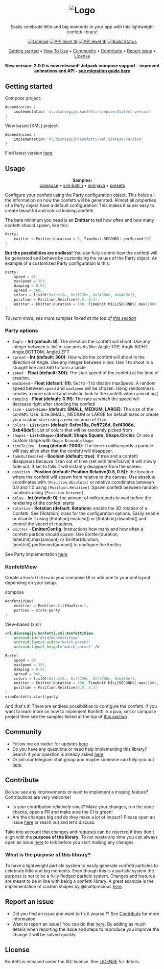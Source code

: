 <!-- LOGO -->
<br />
<h1>
<p align="center">
  <img src="https://user-images.githubusercontent.com/1636897/147644327-112cc446-75ea-4477-80ac-1d0cd60fc45e.png" alt="Logo">
</h1>
<p align="center">
    Easily celebrate little and big moments in your app with this lightweight confetti library!
    <br />
</p>

<p align="center">
    <a href="https://opensource.org/licenses/ISC"><img alt="License" src="https://img.shields.io/badge/License-ISC-yellow.svg"/></a>
    <a href="https://android-arsenal.com/api?level=16s"><img alt="API level 16" src="https://img.shields.io/badge/API-16%2B-brightgreen.svg?style=flat"/></a>
    <a href="http://twitter.com/dionsegijn"><img alt="API level 16" src="https://img.shields.io/badge/Twitter-@dionsegijn-blue.svg?style=flat"/></a>
    <a href="https://github.com/DanielMartinus/Konfetti/actions"><img alt="Build Status" src="https://github.com/DanielMartinus/Konfetti/workflows/CI/badge.svg"/></a>
</p>

<p align="center">
  <a href="#getting-started">Getting started</a> •
  <a href="#usage">How To Use</a> •
  <a href="#community">Community</a> •
  <a href="#contribute">Contribute</a> •
  <a href="#report-an-issue">Report issue</a> •
  <a href="#license">License</a>
</p>

<p align="center">
  <strong>New version: 2.0.0 is now released! Jetpack compose support - improved animations and API - <a href="https://dionsegijn.dev/konfetti-migration-guide-v2.0.0">see migration guide here</a></strong>
</p>


## Getting started

Compose project:
```groovy
dependencies {
    implementation 'nl.dionsegijn:konfetti-compose:$latest-version'
}
```

View based (XML) project:
```groovy
dependencies {
    implementation 'nl.dionsegijn:konfetti-xml:$latest-version'
}
```

Find latest version [here](https://github.com/DanielMartinus/Konfetti/releases)

## Usage

<p align="center">
  <strong>Samples:</strong></br>
  <a href="/samples/compose-kotlin/src/main">compose</a> •
  <a href="/samples/xml-kotlin/src/main">xml-kotlin</a> •
  <a href="/samples/xml-java/src/main">xml-java</a> •
  <a href="/samples/shared/src/main/java/nl/dionsegijn/samples/shared/Presets.kt">presets</a>
</p>  

Configure your confetti using the Party configuration object. This holds all the information on how the confetti will be generated.
Almost all properties of a Party object have a default configuration! This makes it super easy to create beautiful and natural looking confetti.


The bare minimum you need is an **Emitter** to tell how often and how many confetti should spawn, like this:
```kotlin
Party(
    emitter = Emitter(duration = 5, TimeUnit.SECONDS).perSecond(30)
)
```

**But the possibilities are endless!** You can fully control how the confetti will be generated and behave by customizing the values of the Party object.
An example of a customized Party configuration is this:

```kotlin
Party(
    speed = 0f,
    maxSpeed = 30f,
    damping = 0.9f,
    spread = 360,
    colors = listOf(0xfce18a, 0xff726d, 0xf4306d, 0xb48def),
    position = Position.Relative(0.5, 0.3),
    emitter = Emitter(duration = 100, TimeUnit.MILLISECONDS).max(100)
)
```
_To learn more, see more samples linked at the top of [this section](#usage)_

### Party options

- `Angle` - **Int (default: 0)**: The direction the confetti will shoot. Use any integer between `0-360` or use presets like: Angle.TOP, Angle.RIGHT, Angle.BOTTOM, Angle.LEFT
- `spread` - **Int (default: 360)**: How wide the confetti will shoot in the direction of Angle. Use any integer between `0-360`. Use 1 to shoot in a straight line and 360 to form a circle
- `speed` - **Float (default: 30f)**: The start speed of the confetti at the time of creation.
- `maxSpeed` - **Float (default: 0f)**: Set to -1 to disable maxSpeed. A random speed between `speed` and `maxSpeed` will be chosen. Using randomness creates a more natural and realistic look to the confetti when animating.)
- `damping` - **Float (default: 0.9f)**: The rate at which the speed will decrease right after shooting the confetti
- `size` - **`List<Size>` (default: SMALL, MEDIUM, LARGE)**: The size of the confetti. Use: Size.SMALL, MEDIUM or LARGE for default sizes or
 create your custom size using a new instance of `Size`.
- `colors` - **`List<Int>` (default: 0xfce18a, 0xff726d, 0xf4306d, 0xb48def)**: List of colors that will be randomly picked from
- `shapes` - **`List<Shape>` (default: Shape.Square, Shape.Circle)**: Or use a custom shape with `Shape.DrawableShape`
- `timeToLive` - **Long (default: 2000)**: The time in milliseconds a particle will stay alive after that the confetti will disappear.
- `fadeOutEnabled` - **Boolean (default: true)**: If true and a confetti disappears because it ran out of time (set with timeToLive) it will slowly fade out. If set to falls it will instantly disappear from the screen.
- `position` - **Position (default: Position.Relative(0.5, 0.5))**: the location where the confetti will spawn from relative to the canvas. Use absolute
 coordinates with `[Position.Absolute]` or relative coordinates between 0.0 and 1.0 using `[Position.Relative]`. Spawn confetti between random locations using `[Position.between]`.
 - `delay` - **Int (default: 0)**: the amount of milliseconds to wait before the rendering of the confetti starts
 - `rotation` - **Rotation (default: Rotation)**: enable the 3D rotation of a Confetti. See [Rotation] class for the configuration
 options. Easily enable or disable it using [Rotation].enabled() or [Rotation].disabled() and control the speed of rotations.
 - `emitter` - **EmitterConfig**: Instructions how many and how often a confetti particle should spawn. Use Emitter(duration, timeUnit).max(amount) or Emitter(duration, timeUnit).perSecond(amount) to configure the Emitter. 

See Party implementation [here](/konfetti/core/src/main/java/nl/dionsegijn/konfetti/core/Party.kt)

### KonfettiView

Create a `KonfettiView` in your compose UI or add one to your xml layout depending on your setup.

compose
```Kotlin
KonfettiView(
    modifier = Modifier.fillMaxSize(),
    parties = state.party,
)
```

View-based (xml)
```xml
<nl.dionsegijn.konfetti.xml.KonfettiView
    android:id="@+id/konfettiView"
    android:layout_width="match_parent"
    android:layout_height="match_parent" />
```

```kotlin
Party(
    speed = 0f,
    maxSpeed = 30f,
    damping = 0.9f,
    spread = 360,
    colors = listOf(0xfce18a, 0xff726d, 0xf4306d, 0xb48def),
    emitter = Emitter(duration = 100, TimeUnit.MILLISECONDS).max(100),
    position = Position.Relative(0.5, 0.3)
)
viewKonfetti.start(party)
```

And that's it! There are endless possibilities to configure the confetti. If you want to learn more on how to implement Konfetti in a java, xml or compose project then see the samples linked at the top of [this section](#usage)

## Community

- Follow me on twitter for updates [here](https://twitter.com/dionsegijn)
- Do you have any questions or need help implementing this library? Search if your question is already asked [here](https://github.com/DanielMartinus/Konfetti/issues?q=is%3Aissue)
- Or join our telegram chat group and maybe someone can help you out [here](https://t.me/konfetti_chat) 

## Contribute

Do you see any improvements or want to implement a missing feature? Contributions are very welcome!
- Is your contribution relatively small? Make your changes, run the code checks, open a PR and make sure the CI is green! 
- Are the changes big and do they make a lot of impact? Please open an issue [here](https://github.com/DanielMartinus/Konfetti/issues?q=is%3Aissue) or reach out and let's discuss.

Take into account that changes and requests can be rejected if they don't align with the **purpose of the library**. To not waste any time you can always open an issue [here](https://github.com/DanielMartinus/Konfetti/issues?q=is%3Aissue) to talk before you start making any changes.

### What is the purpose of this library?
To have a lightweight particle system to easily generate confetti particles to celebrate little and big moments. Even though this is a particle system the purpose is not to be a fully fledged particle system. Changes and features are meant to be in line with being a confetti library. A great example is the implementation of custom shapes by @mattprecious [here](https://github.com/DanielMartinus/Konfetti/pull/129).

## Report an issue

- Did you find an issue and want to fix it yourself? See [Contribute](#contribute) for more information
- Want to report an issue? You can do that [here](https://github.com/DanielMartinus/Konfetti/issues?q=is%3Aissue). By adding as much details when reporting the issue and steps to reproduce you improve the change it will be solved quickly. 

## License

Konfetti is released under the ISC license. See [LICENSE](https://github.com/DanielMartinus/Konfetti/blob/main/LICENSE) for details.
